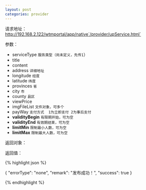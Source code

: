 ```yaml
---
layout: post
categories: provider
---
```

请求地址：http://192.168.2.122/wtmportal/app/native`/provider/upService.html`

参数：

- serviceType `服务类型（尚未定义，先传1`）
- title
- content
- address `详细地址`
- longitude `经度`
- latitude `纬度`
- provinces `省`
- city `市`
- county `县区`
- viewPrice 
- imgFileList `文件对象，可多个`
- payWay `支付方式  1为立即支付 2为事后支付`
- **validityBegin** `有限期开始，可为空`
- **validityEnd** `有效期结束，可为空`
- **limitMin** `限制最小人数，可为空`
- **limitMax** `限制最大人数，可为空`


返回对象：


返回值：

{% highlight json %}

{
    "errorType": "none",
    "remark": "发布成功！",
    "success": true
}

{% endhighlight %}

